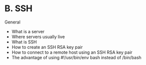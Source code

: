 # B. SSH

General

-    What is a server
-    Where servers usually live
-    What is SSH
-    How to create an SSH RSA key pair
-    How to connect to a remote host using an SSH RSA key pair
-    The advantage of using #!/usr/bin/env bash instead of /bin/bash
